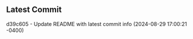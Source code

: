 
## Latest Commit
d39c605 - Update README with latest commit info (2024-08-29 17:00:21 -0400) <Yunxi-Zhou>
